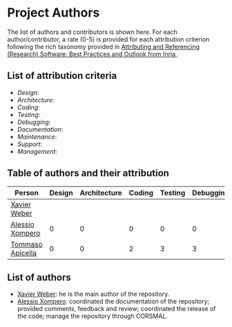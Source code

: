 # Project Authors

The list of authors and contributors is shown here. For each author/contributor, a rate (0-5) is provided for each attribution criterion following the rich taxonomy provided in [
Attributing and Referencing (Research) Software: Best Practices and Outlook from Inria
](https://hal.science/hal-02135891v1).

## List of attribution criteria

* _Design_:
* _Architecture_:
* _Coding_:
* _Testing_: 
* _Debugging_:
* _Documentation_:
* _Maintenance_:
* _Support_:
* _Management_:


## Table of authors and their attribution


**Person** | **Design** | **Architecture** | **Coding** | **Testing** | **Debugging** | **Documentation** | **Maintenance** | **Support** | **Management** |
-------|--------|--------------|--------|---------|-----------|---------------|-------------|---------|------------|
[Xavier Weber](https://github.com/Saafke) |  |  |  |  |  |  |  |  |  |
[Alessio Xompero](https://github.com/kerolex) | 0 | 0 | 0 | 0 | 0 | 2 | 2 | 0 | 2 |
[Tommaso Apicella](https://github.com/apicis) | 0 | 0 | 2 | 3 | 3 | 0 | 0 | 0 | 0 |

## List of authors
* [Xavier Weber](https://github.com/Saafke): he is the main author of the repository.
* [Alessio Xompero](https://github.com/kerolex): coordinated the documentation of the repository; provided comments, feedback and review; coordinated the release of the code; manage the repository through CORSMAL.

